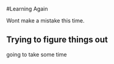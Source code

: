 #Learning Again

Wont make a mistake this time. 

## Trying to figure things out

going to take some time 
